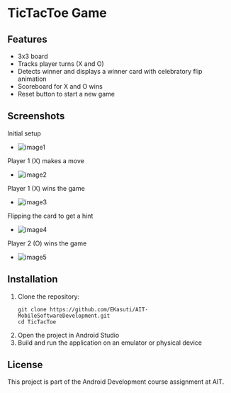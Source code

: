 # TicTacToe Game
## Features
- 3x3 board
- Tracks player turns (X and O)
- Detects winner and displays a winner card with celebratory flip animation
- Scoreboard for X and O wins
- Reset button to start a new game

## Screenshots
Initial setup
- ![image1](TicTacToe/app/src/main/res/drawable/screenshots/1.png)

Player 1 (X) makes a move
- ![image2](TicTacToe/app/src/main/res/drawable/screenshots/2.png)

Player 1 (X) wins the game
- ![image3](TicTacToe/app/src/main/res/drawable/screenshots/3.png)

Flipping the card to get a hint
- ![image4](TicTacToe/app/src/main/res/drawable/screenshots/4.png)

Player 2 (O) wins the game
- ![image5](TicTacToe/app/src/main/res/drawable/screenshots/5.png)


## Installation
1. Clone the repository:
   ```
   git clone https://github.com/EKasuti/AIT-MobileSoftwareDevelopment.git
   cd TicTacToe
   ```
2. Open the project in Android Studio
3. Build and run the application on an emulator or physical device

## License
This project is part of the Android Development course assignment at AIT.